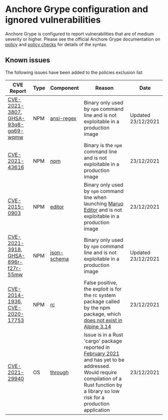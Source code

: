 # Anchore Grype configuration and ignored vulnerabilities
Anchore Grype is configured to report vulnerabilities that are of medium severity or higher.  Please see the official Anchore Grype documentation on [policy](https://docs.anchore.com/current/docs/engine/general/concepts/policy/) and [policy checks](https://docs.anchore.com/current/docs/overview/concepts/policy/policy_checks/) for details of the syntax.

## Known issues
The following issues have been added to the policies exclusion list

| CVE Report    |Type      | Component | Reason       | Date |
| ------------- | -------  |----------| ------------- | -----------------  |
|[CVE-2021-3807](https://nvd.nist.gov/vuln/detail/CVE-2021-3807), [GHSA-93q8-gq69-wqmw](https://github.com/advisories/GHSA-93q8-gq69-wqmw)| NPM | [ansi-regex](https://github.com/chalk/ansi-regex) | Binary only used by `npm` command line and is not exploitable in a production image | Updated 23/12/2021 |
|[CVE-2021-43616](https://nvd.nist.gov/vuln/detail/CVE-2021-43616)| NPM | [npm](https://github.com/npm/cli) | Binary is the `npm` command line and is not exploitable in a production image | 23/12/2021 |
|[CVE-2015-0903](https://nvd.nist.gov/vuln/detail/CVE-2015-0903)| NPM | [editor](https://github.com/substack/node-editor) | Binary only used by `npm` command line when launching [Maruo Editor](https://hide-maruo-co-jp.translate.goog/software/hidemaru.html?_x_tr_sl=ja&_x_tr_tl=en&_x_tr_hl=en&_x_tr_pto=sc) and is not exploitable in a production image |  23/12/2021 |
|[CVE-2021-3918](https://nvd.nist.gov/vuln/detail/CVE-2021-3918), [GHSA-896r-f27r-55mw](https://github.com/advisories/GHSA-896r-f27r-55mw)| NPM | [json-schema](https://github.com/kriszyp/json-schema) | Binary only used by `npm` command line and is not exploitable in a production image |  Updated 23/12/2021 |
|[CVE-2014-1936](https://nvd.nist.gov/vuln/detail/CVE-2014-1936), [CVE-2020-17753](https://nvd.nist.gov/vuln/detail/CVE-2020-17753)| NPM | [rc](https://github.com/dominictarr/rc) | False positive, the exploit is for the rc system package called by the npm package, which [does not exist in Alpine 3.14](https://pkgs.alpinelinux.org/packages?name=rc&branch=v3.14) |  23/12/2021 |
|[CVE-2021-29940](https://nvd.nist.gov/vuln/detail/CVE-2021-29940)| OS | [through](https://github.com/gretchenfrage/through) | Issue is in a Rust 'cargo' package reported in [February 2021](https://github.com/gretchenfrage/through/issues/1) and has yet to be addressed. Would require compilation of a Rust function by a library so low risk for a production application | 23/12/2021 |
